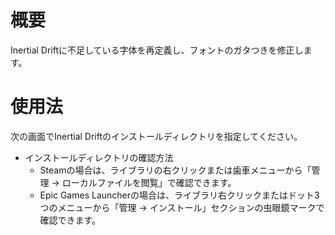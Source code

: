 # 概要

Inertial Driftに不足している字体を再定義し、フォントのガタつきを修正します。

# 使用法

次の画面でInertial Driftのインストールディレクトリを指定してください。

- インストールディレクトリの確認方法
  - Steamの場合は、ライブラリの右クリックまたは歯車メニューから「管理 → ローカルファイルを閲覧」で確認できます。
  - Epic Games Launcherの場合は、ライブラリ右クリックまたはドット3つのメニューから「管理 → インストール」セクションの虫眼鏡マークで確認できます。
  